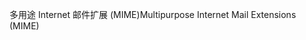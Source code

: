 <span data-ttu-id="cb2e3-101">多用途 Internet 邮件扩展 (MIME)</span><span class="sxs-lookup"><span data-stu-id="cb2e3-101">Multipurpose Internet Mail Extensions (MIME)</span></span>